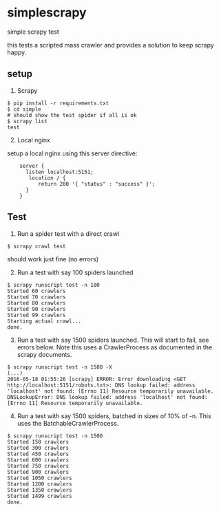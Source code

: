 # simplescrapy
simple scrapy test

this tests a scripted mass crawler and provides a solution to keep scrapy
happy.

## setup

1. Scrapy

```
$ pip install -r requirements.txt
$ cd simple
# should show the test spider if all is ok
$ scrapy list
test
```

2. Local nginx

setup a local nginx using this server directive:

```
    server {
      listen localhost:5151;
       location / {
          return 200 '{ "status" : "success" }';
      }
    }
```

## Test

1. Run a spider test with a direct crawl

```
$ scrapy crawl test
```

should work just fine (no errors)

2. Run a test with say 100 spiders launched 

```
$ scrapy runscript test -n 100
Started 60 crawlers
Started 70 crawlers
Started 80 crawlers
Started 90 crawlers
Started 99 crawlers
Starting actual crawl...
done.
```

3. Run a test with say 1500 spiders launched. This will start to fail, 
see errors below. Note this uses a CrawlerProcess as documented in the
scrapy documents.

```
$ scrapy runscript test -n 1500 -X
(...)
2016-05-18 01:55:26 [scrapy] ERROR: Error downloading <GET http://localhost:5151/robots.txt>: DNS lookup failed: address 'localhost' not found: [Errno 11] Resource temporarily unavailable.
DNSLookupError: DNS lookup failed: address 'localhost' not found: [Errno 11] Resource temporarily unavailable.
```

4. Run a test with say 1500 spiders, batched in sizes of 10% of -n. This uses
the BatchableCrawlerProcess.

```
$ scrapy runscript test -n 1500
Started 150 crawlers
Started 300 crawlers
Started 450 crawlers
Started 600 crawlers
Started 750 crawlers
Started 900 crawlers
Started 1050 crawlers
Started 1200 crawlers
Started 1350 crawlers
Started 1499 crawlers
done.
```



